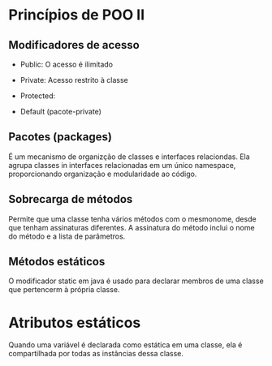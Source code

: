 # Princípios de POO II

## Modificadores de acesso

- Public: O acesso é ilimitado

- Private: Acesso restrito à classe

- Protected:

- Default (pacote-private)

## Pacotes (packages)

É um mecanismo de organizção de classes e interfaces relaciondas. Ela agrupa classes in interfaces relacionadas em um único namespace, proporcionando organização e modularidade ao código.

## Sobrecarga de métodos

Permite que uma classe tenha vários métodos com o mesmonome, desde que tenham assinaturas diferentes. A assinatura do método inclui o nome do método e a lista de parâmetros.

## Métodos estáticos

O modificador static em java é usado para declarar membros de uma classe que pertencerm à própria classe.

# Atributos estáticos

Quando uma variável é declarada como estática em uma classe, ela é compartilhada por todas as instâncias dessa classe.
